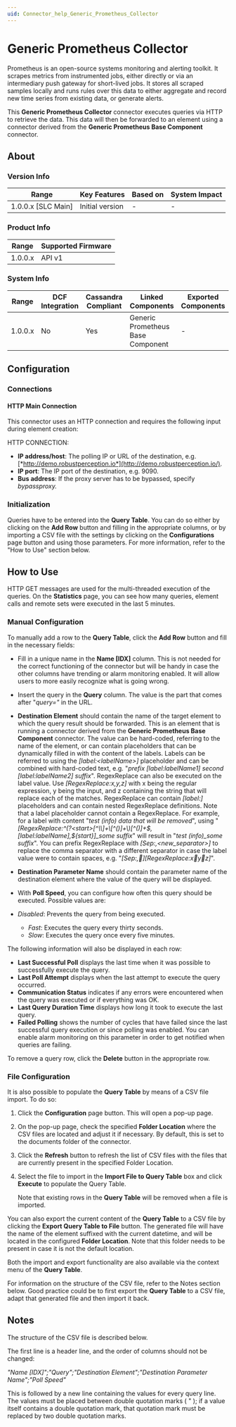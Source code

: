 ```yaml
---
uid: Connector_help_Generic_Prometheus_Collector
---
```


# Generic Prometheus Collector

Prometheus is an open-source systems monitoring and alerting toolkit. It scrapes metrics from instrumented jobs, either directly or via an intermediary push gateway for short-lived jobs. It stores all scraped samples locally and runs rules over this data to either aggregate and record new time series from existing data, or generate alerts.

This **Generic Prometheus Collector** connector executes queries via HTTP to retrieve the data. This data will then be forwarded to an element using a connector derived from the **Generic Prometheus Base Component** connector.

## About

### Version Info

| Range                | Key Features     | Based on     | System Impact     |
|----------------------|------------------|--------------|-------------------|
| 1.0.0.x \[SLC Main\] | Initial version  | \-           | \-                |

### Product Info

| Range     | Supported Firmware     |
|-----------|------------------------|
| 1.0.0.x   | API v1                 |

### System Info

| **Range** | **DCF Integration** | **Cassandra Compliant** | **Linked Components**             | **Exported Components** |
|-----------|---------------------|-------------------------|-----------------------------------|-------------------------|
| 1.0.0.x   | No                  | Yes                     | Generic Prometheus Base Component | \-                      |

## Configuration

### Connections

#### HTTP Main Connection

This connector uses an HTTP connection and requires the following input during element creation:

HTTP CONNECTION:

- **IP address/host**: The polling IP or URL of the destination, e.g. [*http://demo.robustperception.io*](http://demo.robustperception.io/).
- **IP port**: The IP port of the destination, e.g. 9090.
- **Bus address**: If the proxy server has to be bypassed, specify *bypassproxy.*

### Initialization

Queries have to be entered into the **Query Table**. You can do so either by clicking on the **Add Row** button and filling in the appropriate columns, or by importing a CSV file with the settings by clicking on the **Configurations** page button and using those parameters. For more information, refer to the "How to Use" section below.

## How to Use

HTTP GET messages are used for the multi-threaded execution of the queries. On the **Statistics** page, you can see how many queries, element calls and remote sets were executed in the last 5 minutes.

### Manual Configuration

To manually add a row to the **Query Table**, click the **Add Row** button and fill in the necessary fields:

- Fill in a unique name in the **Name \[IDX\]** column. This is not needed for the correct functioning of the connector but will be handy in case the other columns have trending or alarm monitoring enabled. It will allow users to more easily recognize what is going wrong.

- Insert the query in the **Query** column. The value is the part that comes after "*query="* in the URL.

- **Destination Element** should contain the name of the target element to which the query result should be forwarded. This is an element that is running a connector derived from the **Generic Prometheus Base Component** connector. The value can be hard-coded, referring to the name of the element, or can contain placeholders that can be dynamically filled in with the content of the labels. Labels can be referred to using the *\[label:\<labelName\>\]* placeholder and can be combined with hard-coded text, e.g. "*prefix \[label:labelName1\] second \[label:labelName2\] suffix*".
  RegexReplace can also be executed on the label value. Use *\[RegexReplace:x,y,z\]* with x being the regular expression, y being the input, and z containing the string that will replace each of the matches. RegexReplace can contain *\[label:\]* placeholders and can contain nested RegexReplace definitions. Note that a label placeholder cannot contain a RegexReplace. For example, for a label with content "*test (info) data that will be removed*", using "*\[RegexReplace:^(?\<start\>\[^\\\\\]+\\\[^()\]+\\)\[^()\]+\$,\[label:labelName\],\${start}\]\_some suffix*" will result in "*test (info)\_some suffix*".
  You can prefix RegexReplace with *\[Sep:,\<new_separator\>\]* to replace the comma separator with a different separator in case the label value were to contain spaces, e.g. "*\[Sep:,\]\[RegexReplace:xyz\]*".

- **Destination Parameter Name** should contain the parameter name of the destination element where the value of the query will be displayed.

- With **Poll Speed**, you can configure how often this query should be executed. Possible values are:

- *Disabled*: Prevents the query from being executed.
  - *Fast*: Executes the query every thirty seconds.
  - *Slow*: Executes the query once every five minutes.

The following information will also be displayed in each row:

- **Last Successful Poll** displays the last time when it was possible to successfully execute the query.
- **Last Poll Attempt** displays when the last attempt to execute the query occurred.
- **Communication Status** indicates if any errors were encountered when the query was executed or if everything was OK.
- **Last Query Duration Time** displays how long it took to execute the last query.
- **Failed Polling** shows the number of cycles that have failed since the last successful query execution or since polling was enabled. You can enable alarm monitoring on this parameter in order to get notified when queries are failing.

To remove a query row, click the **Delete** button in the appropriate row.

### File Configuration

It is also possible to populate the **Query Table** by means of a CSV file import. To do so:

1. Click the **Configuration** page button. This will open a pop-up page.

1. On the pop-up page, check the specified **Folder Location** where the CSV files are located and adjust it if necessary. By default, this is set to the documents folder of the connector.

1. Click the **Refresh** button to refresh the list of CSV files with the files that are currently present in the specified Folder Location.

1. Select the file to import in the **Import File to Query Table** box and click **Execute** to populate the Query Table.

   Note that existing rows in the **Query Table** will be removed when a file is imported.

You can also export the current content of the **Query Table** to a CSV file by clicking the **Export Query Table to File** button. The generated file will have the name of the element suffixed with the current datetime, and will be located in the configured **Folder Location**. Note that this folder needs to be present in case it is not the default location.

Both the import and export functionality are also available via the context menu of the **Query Table**.

For information on the structure of the CSV file, refer to the Notes section below. Good practice could be to first export the **Query Table** to a CSV file, adapt that generated file and then import it back.

## Notes

The structure of the CSV file is described below.

The first line is a header line, and the order of columns should not be changed:

*"Name \[IDX\]";"Query";"Destination Element";"Destination Parameter Name";"Poll Speed"*

This is followed by a new line containing the values for every query line. The values must be placed between double quotation marks ( " ); if a value itself contains a double quotation mark, that quotation mark must be replaced by two double quotation marks.
